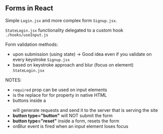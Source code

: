 ## Forms in React
Simple `Login.jsx` and more complex form `Signup.jsx`.

`StateLogin.jsx` functionality delegated to a custom hook `./hooks/useInput.js`

Form validation methods:

- upon submission (using state) -> Good idea even if you validate on every keystroke  `Signup.jsx`
- based on keystroke approach and blur (focus on element) `StateLogin.jsx`

NOTES:

- `required` prop can be used on input elements
- <label htmlFor> is the replace for for property in native HTML
- buttons inside a <form></form> will generate requests and send it to the server that is serving the site
- **button type="button"** will NOT submit the form
- **button type="reset"** inside a form, resets the form
- onBlur event is fired when an input element loses focus